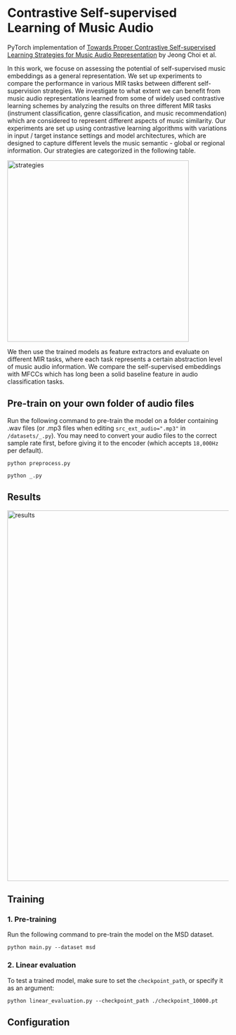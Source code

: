 # Contrastive Self-supervised Learning of Music Audio

PyTorch implementation of [Towards Proper Contrastive Self-supervised Learning Strategies for Music Audio Representation](https://) by Jeong Choi et al.


In this work, we focuse on assessing the potential of self-supervised music embeddings as a general representation. We set up experiments to compare the performance in various MIR tasks between different self-supervision strategies. We investigate to what extent we can benefit from music audio representations learned from some of widely used contrastive learning schemes by analyzing the results on three different MIR tasks (instrument classification, genre classification, and music recommendation) which are considered to represent different aspects of music similarity.
Our experiments are set up using contrastive learning algorithms with variations in input / target instance settings and model architectures, which are designed to capture different levels the music semantic - global or regional information. Our strategies are categorized in the following table.

<img width="413" alt="strategies" src="https://user-images.githubusercontent.com/7988421/160309674-7e96edfa-04ad-4496-b966-733e5a55193b.png">

We then use the trained models as feature extractors and evaluate on different MIR tasks, where each task represents a certain abstraction level of music audio information. We compare the self-supervised embeddings with MFCCs which has long been a solid baseline feature in audio classification tasks.


## Pre-train on your own folder of audio files
Run the following command to pre-train the model on a folder containing .wav files (or .mp3 files when editing `src_ext_audio=".mp3"` in `/datasets/_.py`). You may need to convert your audio files to the correct sample rate first, before giving it to the encoder (which accepts `18,000Hz` per default).

```
python preprocess.py 

python _.py
```


## Results
<img width="844" alt="results" src="https://user-images.githubusercontent.com/7988421/160309643-f9b63244-cf19-4480-a494-2b7faad76b23.png">


## Training
### 1. Pre-training
Run the following command to pre-train the model on the MSD dataset.
```
python main.py --dataset msd
```

### 2. Linear evaluation
To test a trained model, make sure to set the `checkpoint_path`, or specify it as an argument:
```
python linear_evaluation.py --checkpoint_path ./checkpoint_10000.pt
```

## Configuration


